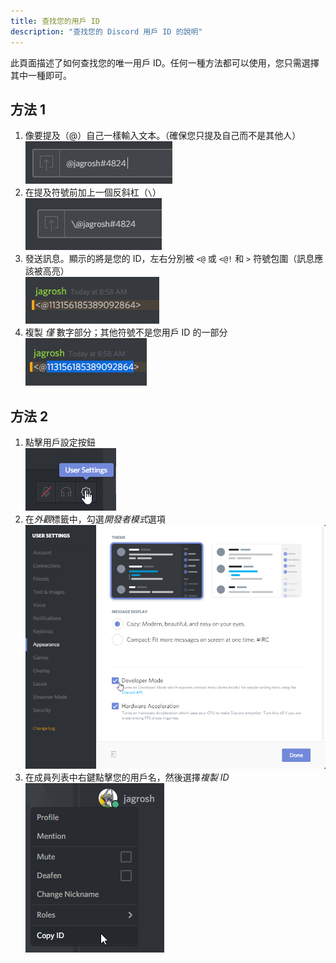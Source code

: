 ```yaml
---
title: 查找您的用戶 ID
description: "查找您的 Discord 用戶 ID 的說明"
---
```


此頁面描述了如何查找您的唯一用戶 ID。任何一種方法都可以使用，您只需選擇其中一種即可。

## 方法 1
1. 像要提及（@）自己一樣輸入文本。（確保您只提及自己而不是其他人）<br>![提及](../assets/images/mention.png)
2. 在提及符號前加上一個反斜杠（`\`）<br>![反斜杠](../assets/images/backslash.png)
3. 發送訊息。顯示的將是您的 ID，左右分別被 `<@` 或 `<@!` 和 `>` 符號包圍（訊息應該被高亮）<br>![ID](../assets/images/message-id.png)
4. 複製 _僅_ 數字部分；其他符號不是您用戶 ID 的一部分<br>![複製](../assets/images/id-copy.png)

## 方法 2
1. 點擊用戶設定按鈕<br>![用戶設定](../assets/images/user-settings.png)
2. 在*外觀*標籤中，勾選*開發者模式*選項<br>![開發者模式](../assets/images/developer-mode.png)
3. 在成員列表中右鍵點擊您的用戶名，然後選擇*複製 ID*<br>![複製 ID](../assets/images/devmode-copy-id.png)
